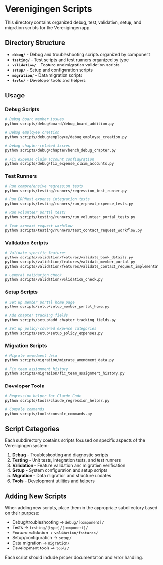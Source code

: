 # Verenigingen Scripts

This directory contains organized debug, test, validation, setup, and migration scripts for the Verenigingen app.

## Directory Structure

- **`debug/`** - Debug and troubleshooting scripts organized by component
- **`testing/`** - Test scripts and test runners organized by type
- **`validation/`** - Feature and migration validation scripts
- **`setup/`** - Setup and configuration scripts
- **`migration/`** - Data migration scripts
- **`tools/`** - Developer tools and helpers

## Usage

### Debug Scripts
```bash
# Debug board member issues
python scripts/debug/board/debug_board_addition.py

# Debug employee creation
python scripts/debug/employee/debug_employee_creation.py

# Debug chapter-related issues
python scripts/debug/chapter/bench_debug_chapter.py

# Fix expense claim account configuration
python scripts/debug/fix_expense_claim_accounts.py
```

### Test Runners
```bash
# Run comprehensive regression tests
python scripts/testing/runners/regression_test_runner.py

# Run ERPNext expense integration tests
python scripts/testing/runners/run_erpnext_expense_tests.py

# Run volunteer portal tests
python scripts/testing/runners/run_volunteer_portal_tests.py

# Test contact request workflow
python scripts/testing/runners/test_contact_request_workflow.py
```

### Validation Scripts
```bash
# Validate specific features
python scripts/validation/features/validate_bank_details.py
python scripts/validation/features/validate_member_portal.py
python scripts/validation/features/validate_contact_request_implementation.py

# General validation check
python scripts/validation/validation_check.py
```

### Setup Scripts
```bash
# Set up member portal home page
python scripts/setup/setup_member_portal_home.py

# Add chapter tracking fields
python scripts/setup/add_chapter_tracking_fields.py

# Set up policy-covered expense categories
python scripts/setup/setup_policy_expenses.py
```

### Migration Scripts
```bash
# Migrate amendment data
python scripts/migration/migrate_amendment_data.py

# Fix team assignment history
python scripts/migration/fix_team_assignment_history.py
```

### Developer Tools
```bash
# Regression helper for Claude Code
python scripts/tools/claude_regression_helper.py

# Console commands
python scripts/tools/console_commands.py
```

## Script Categories

Each subdirectory contains scripts focused on specific aspects of the Verenigingen system:

1. **Debug** - Troubleshooting and diagnostic scripts
2. **Testing** - Unit tests, integration tests, and test runners
3. **Validation** - Feature validation and migration verification
4. **Setup** - System configuration and setup scripts
5. **Migration** - Data migration and structure updates
6. **Tools** - Development utilities and helpers

## Adding New Scripts

When adding new scripts, place them in the appropriate subdirectory based on their purpose:

- Debug/troubleshooting → `debug/[component]/`
- Tests → `testing/[type]/[component]/`
- Feature validation → `validation/features/`
- Setup/configuration → `setup/`
- Data migration → `migration/`
- Development tools → `tools/`

Each script should include proper documentation and error handling.
